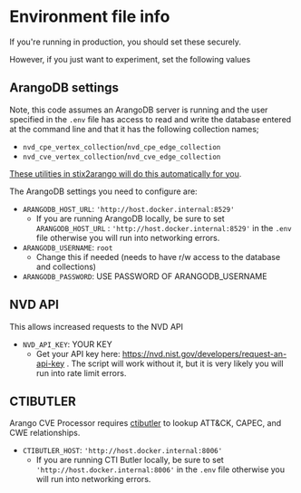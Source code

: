 # Environment file info

If you're running in production, you should set these securely.

However, if you just want to experiment, set the following values

## ArangoDB settings

Note, this code assumes an ArangoDB server is running and the user specified in the `.env` file has access to read and write the database entered at the command line and that it has the following collection names;

* `nvd_cpe_vertex_collection`/`nvd_cpe_edge_collection`
* `nvd_cve_vertex_collection`/`nvd_cve_edge_collection`

[These utilities in stix2arango will do this automatically for you](https://github.com/muchdogesec/stix2arango/tree/main/utilities).

The ArangoDB settings you need to configure are:

* `ARANGODB_HOST_URL`: `'http://host.docker.internal:8529'`
	* If you are running ArangoDB locally, be sure to set `ARANGODB_HOST_URL` : `'http://host.docker.internal:8529'` in the `.env` file otherwise you will run into networking errors.
* `ARANGODB_USERNAME`: `root`
	* Change this if needed (needs to have r/w access to the database and collections)
* `ARANGODB_PASSWORD`: USE PASSWORD OF ARANGODB_USERNAME

## NVD API

This allows increased requests to the NVD API

* `NVD_API_KEY`: YOUR KEY
	* Get your API key here: https://nvd.nist.gov/developers/request-an-api-key . The script will work without it, but it is very likely you will run into rate limit errors.

## CTIBUTLER

Arango CVE Processor requires [ctibutler](https://github.com/muchdogesec/ctibutler) to lookup ATT&CK, CAPEC, and CWE relationships.

* `CTIBUTLER_HOST`: `'http://host.docker.internal:8006'`
	* If you are running CTI Butler locally, be sure to set `'http://host.docker.internal:8006'` in the `.env` file otherwise you will run into networking errors.